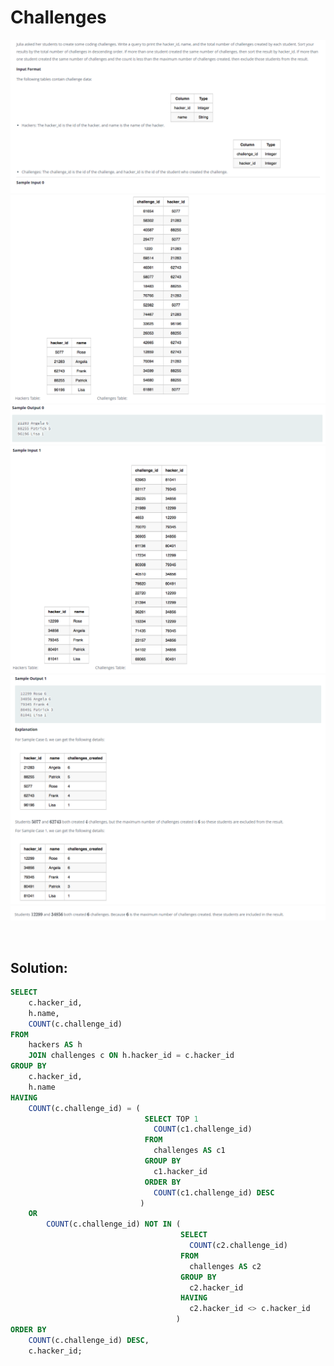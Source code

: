 # Challenges

<div id="header" align="center">
  <img src="https://github.com/MartaCasdelg/SQL-HackerRank-Solutions/blob/main/2.%20Intermediate/Images/challenges_1.png" />
</div>

<div id="header" align="center">
  <img src="https://github.com/MartaCasdelg/SQL-HackerRank-Solutions/blob/main/2.%20Intermediate/Images/challenges_2.png" />
</div>

<div id="header" align="center">
  <img src="https://github.com/MartaCasdelg/SQL-HackerRank-Solutions/blob/main/2.%20Intermediate/Images/challenges_3.png" />
</div>

<div id="header" align="center">
  <img src="https://github.com/MartaCasdelg/SQL-HackerRank-Solutions/blob/main/2.%20Intermediate/Images/challenges_4.png" />
</div>

<div id="header" align="center">
  <img src="https://github.com/MartaCasdelg/SQL-HackerRank-Solutions/blob/main/2.%20Intermediate/Images/challenges_5.png" />
</div>

<div id="header" align="center">
  <img src="https://github.com/MartaCasdelg/SQL-HackerRank-Solutions/blob/main/2.%20Intermediate/Images/challenges_6.png" />
</div>

&nbsp;

## Solution:

```sql
SELECT
    c.hacker_id,
    h.name,
    COUNT(c.challenge_id)
FROM
    hackers AS h
    JOIN challenges c ON h.hacker_id = c.hacker_id
GROUP BY
    c.hacker_id,
    h.name
HAVING
    COUNT(c.challenge_id) = (
                              SELECT TOP 1
                                COUNT(c1.challenge_id)
                              FROM
                                challenges AS c1
                              GROUP BY
                                c1.hacker_id
                              ORDER BY
                                COUNT(c1.challenge_id) DESC
                             )
    OR 
        COUNT(c.challenge_id) NOT IN (
                                      SELECT
                                        COUNT(c2.challenge_id)
                                      FROM
                                        challenges AS c2
                                      GROUP BY
                                        c2.hacker_id
                                      HAVING
                                        c2.hacker_id <> c.hacker_id
                                     )
ORDER BY
    COUNT(c.challenge_id) DESC,
    c.hacker_id;
```
